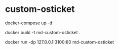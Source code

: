 # custom-osticket

docker-compose up -d

docker build -t md-custom-osticket .

docker run -dp 127.0.0.1:3100:80 md-custom-osticket